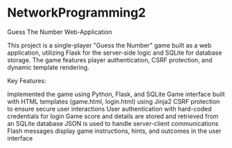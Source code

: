 # NetworkProgramming2
Guess The Number Web-Application

This project is a single-player "Guess the Number" game built as a web application, utilizing Flask for the server-side logic and SQLite for database storage. The game features player authentication, CSRF protection, and dynamic template rendering.

Key Features:

Implemented the game using Python, Flask, and SQLite
Game interface built with HTML templates (game.html, login.html) using Jinja2
CSRF protection to ensure secure user interactions
User authentication with hard-coded credentials for login
Game score and details are stored and retrieved from an SQLite database
JSON is used to handle server-client communications
Flash messages display game instructions, hints, and outcomes in the user interface
